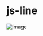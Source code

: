 # js-line

![image](https://user-images.githubusercontent.com/72342095/125298459-594d6580-e352-11eb-802f-787eaa1bd93a.png)
